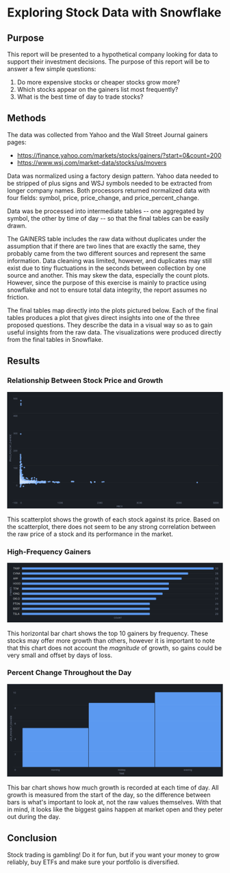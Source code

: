 # Exploring Stock Data with Snowflake

## Purpose

This report will be presented to a hypothetical company looking for data to support their investment decisions. The purpose of this report will be to answer a few simple questions:

1. Do more expensive stocks or cheaper stocks grow more?
2. Which stocks appear on the gainers list most frequently?
3. What is the best time of day to trade stocks?

## Methods

The data was collected from Yahoo and the Wall Street Journal gainers pages:

- https://finance.yahoo.com/markets/stocks/gainers/?start=0&count=200
- https://www.wsj.com/market-data/stocks/us/movers

Data was normalized using a factory design pattern. Yahoo data needed to be stripped of plus signs and WSJ symbols needed to be extracted from longer company names. Both processors returned normalized data with four fields: symbol, price, price_change, and price_percent_change.

Data was be processed into intermediate tables -- one aggregated by symbol, the other by time of day -- so that the final tables can be easily drawn.

The GAINERS table includes the raw data without duplicates under the assumption that if there are two lines that are exactly the same, they probably came from the two different sources and represent the same information. Data cleaning was limited, however, and duplicates may still exist due to tiny fluctuations in the seconds between collection by one source and another. This may skew the data, especially the count plots. However, since the purpose of this exercise is mainly to practice using snowflake and not to ensure total data integrity, the report assumes no friction.

The final tables map directly into the plots pictured below. Each of the final tables produces a plot that gives direct insights into one of the three proposed questions. They describe the data in a visual way so as to gain useful insights from the raw data. The visualizations were produced directly from the final tables in Snowflake.

## Results

### Relationship Between Stock Price and Growth

![](https://github.com/oatmeelsquares/SP25_DS5111_rn7ena/blob/main/figures/change_ratio_scatter.png)

This scatterplot shows the growth of each stock against its price. Based on the scatterplot, there does not seem to be any strong correlation between the raw price of a stock and its performance in the market.


### High-Frequency Gainers

![](https://github.com/oatmeelsquares/SP25_DS5111_rn7ena/blob/main/figures/top_freq_bar.png)

This horizontal bar chart shows the top 10 gainers by frequency. These stocks may offer more growth than others, however it is important to note that this chart does not account the *magnitude* of growth, so gains could be very small and offset by days of loss.


### Percent Change Throughout the Day

![](https://github.com/oatmeelsquares/SP25_DS5111_rn7ena/blob/main/figures/best_time_bar.png)

This bar chart shows how much growth is recorded at each time of day. All growth is measured from the start of the day, so the difference between bars is what's important to look at, not the raw values themselves. With that in mind, it looks like the biggest gains happen at market open and they peter out during the day.

## Conclusion

Stock trading is gambling! Do it for fun, but if you want your money to grow reliably, buy ETFs and make sure your portfolio is diversified.
